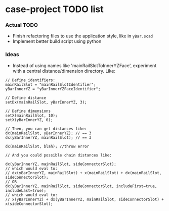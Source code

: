 # case-project TODO list

### Actual TODO

- Finish refactoring files to use the application style, like in `yBar.scad` 
- Implement better build script using python

### Ideas

- Instead of using names like 'mainRailSlotToInnerYZFace', experiment with a central distance/dimension directory. Like:
```openscad
// Define identifiers:
mainRailSlot = "mainRailSlotIdentifier";
yBarInnerYZ = "yBarInnerYZFaceIdentifier";

// Define distance
setDx(mainRailSlot, yBarInnerYZ, 3);

// Define dimensions
setX(mainRailSlot, 10);
setX(yBarInnerYZ, 0);

// Then, you can get distances like:
dx(mainRailSlot, yBarInnerYZ); // == 3
dx(yBarInnerYZ, mainRailSlot); // == 3

dx(mainRailSlot, blah); //throw error

// And you could possible chain distances like:

dx(yBarInnerYZ, mainRailSlot, sideConnectorSlot); 
// which would eval to:
// dx(yBarInnerYZ, mainRailSlot) + x(mainRailSlot) + dx(mainRailSlot, sideConnectorSlot); 
// OR 
dx(yBarInnerYZ, mainRailSlot, sideConnectorSlot, includeFirst=true, includeLast=true);
// which would eval to:
// x(yBarInnerYZ) + dx(yBarInnerYZ, mainRailSlot, sideConnectorSlot) + x(sideConnectorSlot);
```


